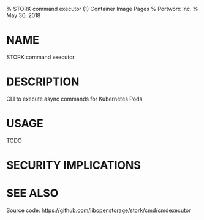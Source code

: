 % STORK command executor (1) Container Image Pages
% Portworx Inc.
% May 30, 2018

# NAME
STORK command executor

# DESCRIPTION
CLI to execute async commands for Kubernetes Pods

# USAGE

TODO

# SECURITY IMPLICATIONS

# SEE ALSO
Source code: https://github.com/libopenstorage/stork/cmd/cmdexecutor
